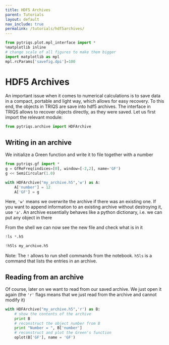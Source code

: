 ```yaml
---
title: HDF5 Archives
parent: Tutorials
layout: default
nav_include: true
permalink: /tutorials/hdf5archives/
---
```




```python
from pytriqs.plot.mpl_interface import *
%matplotlib inline
# change scale of all figures to make them bigger
import matplotlib as mpl
mpl.rcParams['savefig.dpi']=100
```

# HDF5 Archives

An important issue when it comes to numerical calculations is to save data in a compact, portable and light way, which allows for easy recovery. To this end, the objects in TRIQS
are save into hdf5 archives. The interface in TRIQS allows
to recover objects directly, as they were saved. Let us first import the relevant module:

```python
from pytriqs.archive import HDFArchive
```

## Writing in an archive

We initialize a Green function and write it to file together with a number

```python
from pytriqs.gf import *
g = GfReFreq(indices=[0], window=[-2,2], name='GF')
g << SemiCircular(1.0)

with HDFArchive("my_archive.h5",'w') as A:
    A['number'] = 12
    A['GF'] = g
```

Here, `'w'` means we overwrite the archive if there was an existing one. If you want to append information to an
existing archive without destroying it, use `'a'`. An archive essentially behaves like a python dictionary, i.e. we can put any object in there

From the shell we can now see the new file and check what is in it

```python
!ls *.h5
```

```python
!h5ls my_archive.h5
```

Note: The `!` allows to run shell commands from the notebook. `h5ls` is a command that lists the entries in an archive.

## Reading from an archive

Of course, later on we want to read from our saved archive.
We just open it again (the `'r'` flags means that we just read from the archive and
cannot modify it)

```python
with HDFArchive("my_archive.h5",'r') as B:
    # show the contents of the archive
    print B
    # reconstruct the object number from B
    print "Number = ", B['number']
    # reconstruct and plot the Green's function
    oplot(B['GF'], name = 'GF')
```
